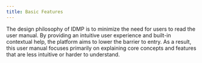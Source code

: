 ```yaml
---
title: Basic Features
---
```


The design philosophy of IDMP is to minimize the need for users to read the user manual. By providing an intuitive user experience and built-in contextual help, the platform aims to lower the barrier to entry. As a result, this user manual focuses primarily on explaining core concepts and features that are less intuitive or harder to understand.
